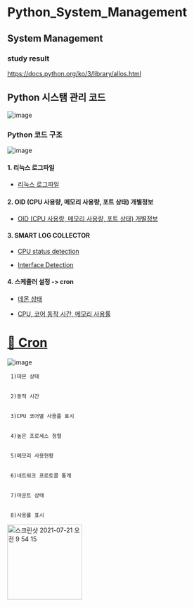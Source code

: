 # Python_System_Management
## System Management
### study result
https://docs.python.org/ko/3/library/allos.html
## Python 시스탬 관리 코드
![image](https://user-images.githubusercontent.com/68671394/127781645-9df9ecb8-162d-4acf-84a6-9d14d2a390a4.png)


### Python 코드 구조 
![image](https://user-images.githubusercontent.com/68671394/127782080-406cd5c1-cc7c-438e-a9d5-363e1b77120f.png)

####   1.  리눅스 로그파일
- [리눅스 로그파일 ](https://github.com/lechangjun/Python_System_Management/blob/main/Python_System_Management/basic_os_count/Message%20Alarm/mylog.py)



####   2.  OID (CPU 사용량, 메모리 사용량, 포트 상태) 개별정보
- [OID (CPU 사용량, 메모리 사용량, 포트 상태) 개별정보](https://github.com/lechangjun/Python_System_Management/blob/main/Python_System_Management/basic_os_count/OID/oid_easyrun.py)


####   3.  SMART LOG COLLECTOR
- [CPU status detection](https://github.com/lechangjun/Python_System_Management/blob/main/Python_System_Management/basic_os_count/Smart%20Log%20Collector/CPU%20status%20detection/cpu_usage_monitoring.py)



- [Interface Detection](https://github.com/lechangjun/Python_System_Management/blob/main/Python_System_Management/basic_os_count/Smart%20Log%20Collector/Interface%20Detection/check_interface_pk_monitoring.py)
####   4.  스케줄러 설정 -> cron

- [데몬 상태](https://github.com/lechangjun/Python_System_Management/blob/main/Python_System_Management/basic_os_count/cron/cron_sys_chk.py)


- [CPU, 코어 동작 시간, 메모리 사용률](https://github.com/lechangjun/Python_System_Management/blob/main/Python_System_Management/basic_os_count/cron/reqular_chk.sh.sh)

#  [ 🐳 Cron ](https://github.com/lechangjun/Python_System_Management/blob/main/Python_System_Management/basic_os_count/cron/run_reqular_chk.sh)
![image](https://user-images.githubusercontent.com/68671394/127782290-0fe408ea-667b-49cf-84b1-1172484045c4.png)
   
  
   
     1)데몬 상태
     
     
     2)동적 시간
     
     
     3)CPU 코어별 사용률 표시 
     
     
     4)높은 프로세스 정렬
     
     
     5)메모리 사용현황
     
     
     6)네트워크 프로토콜 통계
     
     
     7)마운트 상태
     
     
     8)사용률 표시 
 

<img width="170" alt="스크린샷 2021-07-21 오전 9 54 15" src="https://user-images.githubusercontent.com/68671394/126413561-e95a24d5-9b77-46bc-b726-68429c8945c5.png">

